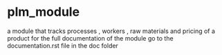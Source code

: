 # plm_module
a module that tracks processes , workers , raw materials and pricing of a product
for the full documentation of the module go to 
the documentation.rst file in the doc folder